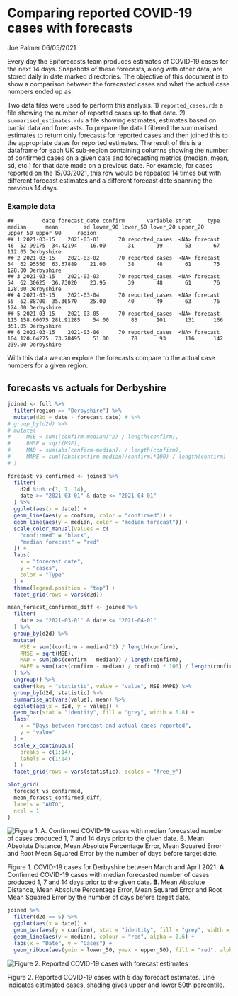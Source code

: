 Comparing reported COVID-19 cases with forecasts
================
Joe Palmer
06/05/2021

Every day the Epiforecasts team produces estimates of COVID-19 cases for
the next 14 days. Snapshots of these forecasts, along with other data,
are stored daily in date marked directories. The objective of this
document is to show a comparison between the forecasted cases and what
the actual case numbers ended up as.

Two data files were used to perform this analysis. 1)
`reported_cases.rds` a file showing the number of reported cases up to
that date. 2) `summarised_estimates.rds` a file showing estimates,
estimates based on partial data and forecasts. To prepare the data I
filtered the summarised estimates to return only forecasts for reported
cases and then joined this to the appropriate dates for reported
estimates. The result of this is a dataframe for each UK sub-region
containing columns showing the number of confirmed cases on a given date
and forecasting metrics (median, mean, sd, etc.) for that date made on a
previous date. For example, for cases reported on the 15/03/2021, this
row would be repeated 14 times but with different forecast estimates and
a different forecast date spanning the previous 14 days.

### Example data

    ##         date forecast_date confirm       variable strat     type median      mean        sd lower_90 lower_50 lower_20 upper_20 upper_50 upper_90     region
    ## 1 2021-03-15    2021-03-01      70 reported_cases  <NA> forecast     46  52.99175  34.42194    16.00       31       39       53       67   112.05 Derbyshire
    ## 2 2021-03-15    2021-03-02      70 reported_cases  <NA> forecast     54  62.95550  63.37889    21.00       38       48       61       75   128.00 Derbyshire
    ## 3 2021-03-15    2021-03-03      70 reported_cases  <NA> forecast     54  62.30625  36.73020    23.95       39       48       61       76   128.00 Derbyshire
    ## 4 2021-03-15    2021-03-04      70 reported_cases  <NA> forecast     55  62.88700  35.36570    25.00       40       49       63       76   124.00 Derbyshire
    ## 5 2021-03-15    2021-03-05      70 reported_cases  <NA> forecast    115 158.60075 281.91285    54.00       83      101      131      166   351.05 Derbyshire
    ## 6 2021-03-15    2021-03-06      70 reported_cases  <NA> forecast    104 120.64275  73.78495    51.00       78       93      116      142   239.00 Derbyshire

With this data we can explore the forecasts compare to the actual case
numbers for a given region.

## forecasts vs actuals for Derbyshire

``` r
joined <- full %>%
  filter(region == "Derbyshire") %>%
  mutate(d2d = date - forecast_date) # %>%
# group_by(d2d) %>%
# mutate(
#     MSE = sum((confirm-median)^2) / length(confirm),
#     RMSE = sqrt(MSE),
#     MAD = sum(abs(confirm-median)) / length(confirm),
#     MAPE = sum((abs(confirm-median)/confirm)*100) / length(confirm)
# )
```

``` r
forecast_vs_confirmed <- joined %>%
  filter(
    d2d %in% c(1, 7, 14),
    date >= "2021-03-01" & date <= "2021-04-01"
  ) %>%
  ggplot(aes(x = date)) +
  geom_line(aes(y = confirm, color = "confirmed")) +
  geom_line(aes(y = median, color = "median forecast")) +
  scale_color_manual(values = c(
    "confirmed" = "black",
    "median forecast" = "red"
  )) +
  labs(
    x = "forecast date",
    y = "cases",
    color = "Type"
  ) +
  theme(legend.position = "top") +
  facet_grid(rows = vars(d2d))

mean_foracst_confirmed_diff <- joined %>%
  filter(
    date >= "2021-03-01" & date <= "2021-04-01"
  ) %>%
  group_by(d2d) %>%
  mutate(
    MSE = sum((confirm - median)^2) / length(confirm),
    RMSE = sqrt(MSE),
    MAD = sum(abs(confirm - median)) / length(confirm),
    MAPE = sum((abs(confirm - median) / confirm) * 100) / length(confirm)
  ) %>%
  ungroup() %>%
  gather(key = "statistic", value = "value", MSE:MAPE) %>%
  group_by(d2d, statistic) %>%
  summarise_at(vars(value), mean) %>%
  ggplot(aes(x = d2d, y = value)) +
  geom_bar(stat = "identity", fill = "grey", width = 0.8) +
  labs(
    x = "Days between forecast and actual cases reported",
    y = "value"
  ) +
  scale_x_continuous(
    breaks = c(1:14),
    labels = c(1:14)
  ) +
  facet_grid(rows = vars(statistic), scales = "free_y")

plot_grid(
  forecast_vs_confirmed,
  mean_foracst_confirmed_diff,
  labels = "AUTO",
  ncol = 1
)
```

![Figure 1. **A**. Confirmed COVID-19 cases with median forecasted
number of cases produced 1, 7 and 14 days prior to the given date.
**B**. Mean Absolute Distance, Mean Absolute Percentage Error, Mean
Squared Error and Root Mean Squared Error by the number of days before
target date.](data-exploration_files/figure-gfm/unnamed-chunk-3-1.png)

Figure 1. COVID-19 cases for Derbyshire between March and April 2021.
**A**. Confirmed COVID-19 cases with median forecasted number of cases
produced 1, 7 and 14 days prior to the given date. **B**. Mean Absolute
Distance, Mean Absolute Percentage Error, Mean Squared Error and Root
Mean Squared Error by the number of days before target date.

``` r
joined %>%
  filter(d2d == 5) %>%
  ggplot(aes(x = date)) +
  geom_bar(aes(y = confirm), stat = "identity", fill = "grey", width = 0.8) +
  geom_line(aes(y = median), colour = "red", alpha = 0.6) +
  labs(x = "Date", y = "Cases") +
  geom_ribbon(aes(ymin = lower_50, ymax = upper_50), fill = "red", alpha = 0.2)
```

![Figure 2. Reported COVID-19 cases with forecast
estimates](data-exploration_files/figure-gfm/unnamed-chunk-4-1.png)

Figure 2. Reported COVID-19 cases with 5 day forecast estimates. Line
indicates estimated cases, shading gives upper and lower 50th
percentile.
